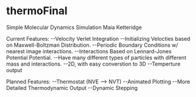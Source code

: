 # thermoFinal
Simple Molecular Dynamics Simulation
Maia Ketteridge

Current Features:
--Velocity Verlet Integration
--Initializing Velocties based on Maxwell-Boltzman Distribution. 
--Periodic Boundary Conditions w/ nearest image interactions. 
--Interactions Based on Lennard-Jones Potential Potential.
--Have many different types of particles with different mass and interactions. 
--2D, with easy converstion to 3D
--Temperture output 

Planned Features:
--Thermostat (NVE --> NVT)
--Animated Plotting
--More Detailed Thermodynamic Output
--Dynamic Stepping
